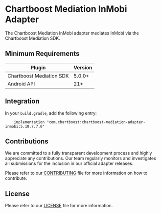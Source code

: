 # Chartboost Mediation InMobi Adapter

The Chartboost Mediation InMobi adapter mediates InMobi via the Chartboost Mediation SDK.

## Minimum Requirements

| Plugin                   | Version |
| ------------------------ |---------|
| Chartboost Mediation SDK | 5.0.0+  |
| Android API              | 21+     |

## Integration
In your `build.gradle`, add the following entry:
```
    implementation "com.chartboost:chartboost-mediation-adapter-inmobi:5.10.7.7.0"
```

## Contributions

We are committed to a fully transparent development process and highly appreciate any contributions. Our team regularly monitors and investigates all submissions for the inclusion in our official adapter releases.

Please refer to our [CONTRIBUTING](https://github.com/ChartBoost/chartboost-mediation-android-adapter-inmobi/blob/main/CONTRIBUTING.md) file for more information on how to contribute.

## License

Please refer to our [LICENSE](https://github.com/ChartBoost/chartboost-mediation-android-adapter-inmobi/blob/main/LICENSE.md) file for more information.
